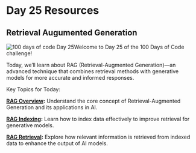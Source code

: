 # Day 25 Resources

## Retrieval Augumented Generation

![100 days of code Day 25](https://github.com/GritinAI/100DaysofCodeGenerativeAI/blob/main/Images/Day25.jpg)Welcome to Day 25 of the 100 Days of Code challenge!

Today, we’ll learn about RAG (Retrieval-Augmented Generation)—an advanced technique that combines retrieval methods with generative models for more accurate and informed responses.

Key Topics for Today:

**[RAG Overview](https://youtu.be/wd7TZ4w1mSw?si=MhbfC2caByFE3Sic):**
Understand the core concept of Retrieval-Augmented Generation and its applications in AI.

**[RAG Indexing](https://youtu.be/bjb_EMsTDKI?si=w-KesbdFjiNkdDgJ):**
Learn how to index data effectively to improve retrieval for generative models.

**[RAG Retrieval](https://youtu.be/LxNVgdIz9sU?si=AcO729_jZ2DdZCWW):**
Explore how relevant information is retrieved from indexed data to enhance the output of AI models.